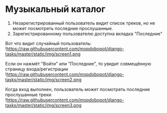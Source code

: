 # Музыкальный каталог

1. Незарегистрированный пользователь видит список треков, но не может посмотреть последние прослушанные.
2. Зарегистрированному пользователю доступна вкладка "Последние"

Вот что видит случайный пользователь:
!https://raw.githubusercontent.com/mopdobopot/django-tasks/master/static/img/screen1.png

Если он нажмёт "Войти" или "Последние", то увидит совмещённую страницу входа/регистрации
!https://raw.githubusercontent.com/mopdobopot/django-tasks/master/static/img/screen2.png

Когда вход выполнен, пользователь может посмотреть последние прослушанные треки
!https://raw.githubusercontent.com/mopdobopot/django-tasks/master/static/img/screen3.png
